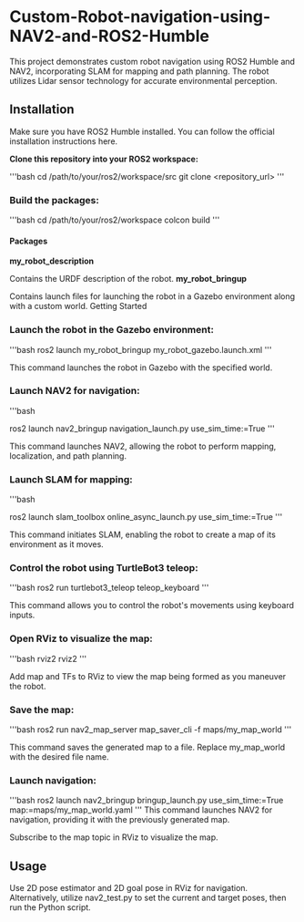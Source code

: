 # Custom-Robot-navigation-using-NAV2-and-ROS2-Humble


This project demonstrates custom robot navigation using ROS2 Humble and NAV2, incorporating SLAM for mapping and path planning. The robot utilizes Lidar sensor technology for accurate environmental perception.
## Installation

Make sure you have ROS2 Humble installed. You can follow the official installation instructions here.

**Clone this repository into your ROS2 workspace:**

'''bash
cd /path/to/your/ros2/workspace/src
git clone <repository_url>
'''

### Build the packages:

'''bash
cd /path/to/your/ros2/workspace
colcon build
'''

#### Packages
**my_robot_description**

Contains the URDF description of the robot.
**my_robot_bringup**

Contains launch files for launching the robot in a Gazebo environment along with a custom world.
Getting Started

### Launch the robot in the Gazebo environment:
'''bash
ros2 launch my_robot_bringup my_robot_gazebo.launch.xml
'''

This command launches the robot in Gazebo with the specified world.

### Launch NAV2 for navigation:

'''bash

ros2 launch nav2_bringup navigation_launch.py use_sim_time:=True
'''

This command launches NAV2, allowing the robot to perform mapping, localization, and path planning.

### Launch SLAM for mapping:

'''bash

ros2 launch slam_toolbox online_async_launch.py use_sim_time:=True
'''

This command initiates SLAM, enabling the robot to create a map of its environment as it moves.

### Control the robot using TurtleBot3 teleop:

'''bash
ros2 run turtlebot3_teleop teleop_keyboard
'''

This command allows you to control the robot's movements using keyboard inputs.

### Open RViz to visualize the map:
'''bash
rviz2 rviz2
'''

Add map and TFs to RViz to view the map being formed as you maneuver the robot.

### Save the map:

'''bash
ros2 run nav2_map_server map_saver_cli -f maps/my_map_world
'''

This command saves the generated map to a file. Replace my_map_world with the desired file name.

### Launch navigation:
'''bash
ros2 launch nav2_bringup bringup_launch.py use_sim_time:=True map:=maps/my_map_world.yaml
'''
This command launches NAV2 for navigation, providing it with the previously generated map.

Subscribe to the map topic in RViz to visualize the map.

## Usage

Use 2D pose estimator and 2D goal pose in RViz for navigation.
Alternatively, utilize nav2_test.py to set the current and target poses, then run the Python script.
